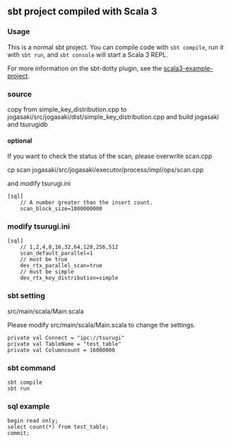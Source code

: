 ## sbt project compiled with Scala 3

### Usage

This is a normal sbt project. You can compile code with `sbt compile`, run it with `sbt run`, and `sbt console` will start a Scala 3 REPL.

For more information on the sbt-dotty plugin, see the
[scala3-example-project](https://github.com/scala/scala3-example-project/blob/main/README.md).


### source

copy from simple_key_distribution.cpp to jogasaki/src/jogasaki/dist/simple_key_distribution.cpp
and build jogasaki and tsurugidb

#### optional

If you want to check the status of the scan, please overwrite scan.cpp

cp scan jogasaki/src/jogasaki/executor/process/impl/ops/scan.cpp

and modify tsurugi.ini

```
[sql]
    // A number greater than the insert count.
    scan_block_size=1000000000
```

### modify tsurugi.ini

```
[sql]
    // 1,2,4,8,16,32,64,128,256,512
    scan_default_parallel=1
    // must be true
    dev_rtx_parallel_scan=true
    // must be simple
    dev_rtx_key_distribution=simple
```

### sbt setting

src/main/scala/Main.scala

Please modify src/main/scala/Main.scala to change the settings.

```
private val Connect = "ipc://tsurugi"
private val TableName = "test_table"
private val Columncount = 16000000
```

### sbt command

```
sbt compile
sbt run
```

### sql example

```
begin read only;
select count(*) from test_table;
commit;
```
